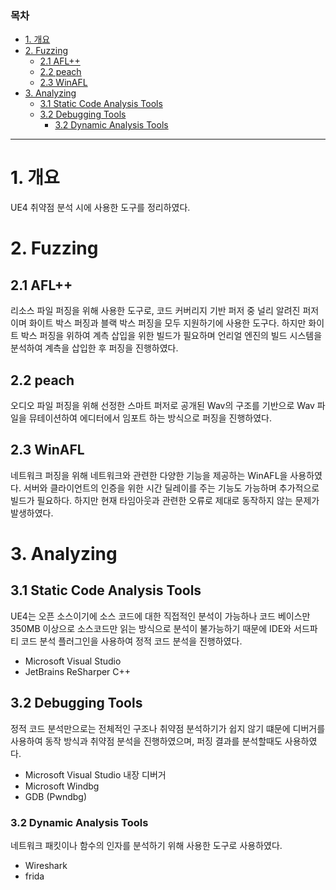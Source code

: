 ### 목차
- [1. 개요](#1-개요)
- [2. Fuzzing](#2-fuzzing)
  - [2.1 AFL++](#21-afl)
  - [2.2 peach](#22-peach)
  - [2.3 WinAFL](#23-winafl)
- [3. Analyzing](#3-analyzing)
  - [3.1 Static Code Analysis Tools](#31-static-code-analysis-tools)
  - [3.2 Debugging Tools](#32-debugging-tools)
    - [3.2 Dynamic Analysis Tools](#32-dynamic-analysis-tools)
  
---

# 1. 개요
UE4 취약점 분석 시에 사용한 도구를 정리하였다.

# 2. Fuzzing

## 2.1 AFL++
리소스 파일 퍼징을 위해 사용한 도구로, 코드 커버리지 기반 퍼저 중 널리 알려진 퍼저이며 화이트 박스 퍼징과 블랙 박스 퍼징을 모두 지원하기에 사용한 도구다. 하지만 화이트 박스 퍼징을 위하여 계측 삽입을 위한 빌드가 필요하며 언리얼 엔진의 빌드 시스템을 분석하여 계측을 삽입한 후 퍼징을 진행하였다.

## 2.2 peach
오디오 파일 퍼징을 위해 선정한 스마트 퍼저로 공개된 Wav의 구조를 기반으로 Wav 파일을 뮤테이션하여 에디터에서 임포트 하는 방식으로 퍼징을 진행하였다.

## 2.3 WinAFL
네트워크 퍼징을 위해 네트워크와 관련한 다양한 기능을 제공하는 WinAFL을 사용하였다. 서버와 클라이언트의 인증을 위한 시간 딜레이를 주는 기능도 가능하며 추가적으로 빌드가 필요하다. 하지만 현재 타임아웃과 관련한 오류로 제대로 동작하지 않는 문제가 발생하였다.

# 3. Analyzing 
## 3.1 Static Code Analysis Tools
UE4는 오픈 소스이기에 소스 코드에 대한 직접적인 분석이 가능하나 코드 베이스만 350MB 이상으로 소스코드만 읽는 방식으로 분석이 불가능하기 때문에 IDE와 서드파티 코드 분석 플러그인을 사용하여 정적 코드 분석을 진행하였다.

- Microsoft Visual Studio
- JetBrains ReSharper C++

## 3.2 Debugging Tools
정적 코드 분석만으로는 전체적인 구조나 취약점 분석하기가 쉽지 않기 떄문에 디버거를 사용하여 동작 방식과 취약점 분석을 진행하였으며, 퍼징 결과를 분석할때도 사용하였다.

- Microsoft Visual Studio 내장 디버거
- Microsoft Windbg
- GDB (Pwndbg)

### 3.2 Dynamic Analysis Tools
네트워크 패킷이나 함수의 인자를 분석하기 위해 사용한 도구로 사용하였다. 

- Wireshark
- frida